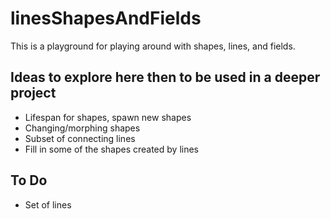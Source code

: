 #  linesShapesAndFields

This is a playground for playing around with shapes, lines, and fields.

## Ideas to explore here then to be used in a deeper project

- Lifespan for shapes, spawn new shapes
- Changing/morphing shapes
- Subset of connecting lines
- Fill in some of the shapes created by lines

## To Do

- Set of lines
